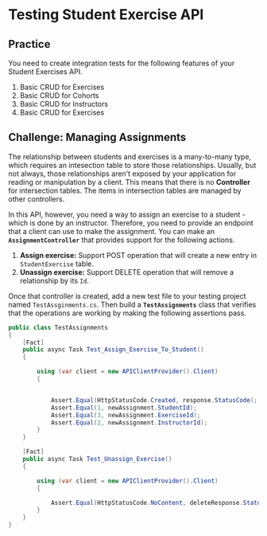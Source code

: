 # Testing Student Exercise API

## Practice

You need to create integration tests for the following features of your Student Exercises API.

1. Basic CRUD for Exercises
1. Basic CRUD for Cohorts
1. Basic CRUD for Instructors
1. Basic CRUD for Exercises

## Challenge: Managing Assignments

The relationship between students and exercises is a many-to-many type, which requires an intesection table to store those relationships. Usually, but not always, those relationships aren't exposed by your application for reading or manipulation by a client. This means that there is no **Controller** for intersection tables. The items in intersection tables are managed by other controllers.

In this API, however, you need a way to assign an exercise to a student - which is done by an instructor. Therefore, you need to provide an endpoint that a client can use to make the assignment. You can make an **`AssignmentController`** that provides support for the following actions.

1. **Assign exercise:** Support POST operation that will create a new entry in `StudentExercise` table.
1. **Unassign exercise:** Support DELETE operation that will remove a relationship by its `Id`.

Once that controller is created, add a new test file to your testing project named `TestAssginments.cs`. Then build a **`TestAssignments`** class that verifies that the operations are working by making the following assertions pass.

```cs
public class TestAssignments
{
    [Fact]
    public async Task Test_Assign_Exercise_To_Student()
    {

        using (var client = new APIClientProvider().Client)
        {


            Assert.Equal(HttpStatusCode.Created, response.StatusCode);
            Assert.Equal(1, newAssignment.StudentId);
            Assert.Equal(3, newAssignment.ExerciseId);
            Assert.Equal(2, newAssignment.InstructorId);
        }
    }

    [Fact]
    public async Task Test_Unassign_Exercise()
    {

        using (var client = new APIClientProvider().Client)
        {

            Assert.Equal(HttpStatusCode.NoContent, deleteResponse.StatusCode);
        }
    }
}
```
